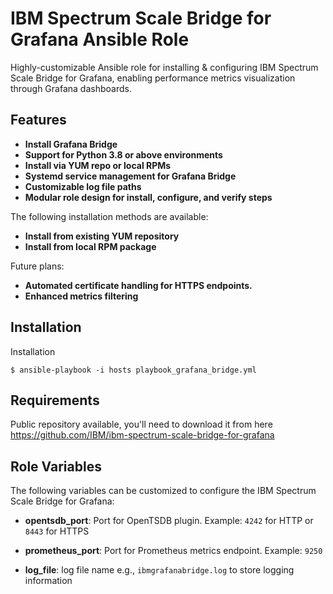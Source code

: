 IBM Spectrum Scale Bridge for Grafana Ansible Role
=================================================

Highly-customizable Ansible role for installing & configuring IBM Spectrum Scale Bridge for Grafana, enabling performance metrics visualization through Grafana dashboards. 


Features
--------

- **Install Grafana Bridge**
- **Support for Python 3.8 or above environments**
- **Install via YUM repo or local RPMs**
- **Systemd service management for Grafana Bridge**
- **Customizable log file paths**
- **Modular role design for install, configure, and verify steps**

The following installation methods are available:
- **Install from existing YUM repository**
- **Install from local RPM package**


Future plans:
- **Automated certificate handling for HTTPS endpoints.**
- **Enhanced metrics filtering**


Installation
------
Installation

```
$ ansible-playbook -i hosts playbook_grafana_bridge.yml
```


Requirements
-------------

Public repository available, you'll need to download it from here https://github.com/IBM/ibm-spectrum-scale-bridge-for-grafana 

Role Variables
---------------

The following variables can be customized to configure the IBM Spectrum Scale Bridge for Grafana:

- **opentsdb_port**: Port for OpenTSDB plugin. Example: `4242` for HTTP or `8443` for HTTPS

- **prometheus_port**: Port for Prometheus metrics endpoint. Example: `9250`

- **log_file**: log file name e.g., `ibmgrafanabridge.log` to store logging information
